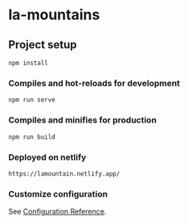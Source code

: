 # la-mountains

## Project setup
```
npm install
```

### Compiles and hot-reloads for development
```
npm run serve
```

### Compiles and minifies for production
```
npm run build
```

### Deployed on netlify
```
https://lamountain.netlify.app/
```

### Customize configuration
See [Configuration Reference](https://cli.vuejs.org/config/).
